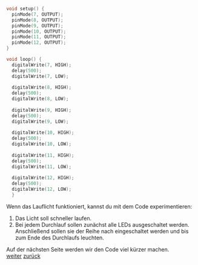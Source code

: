  <link rel="stylesheet" href="https://hi2272.github.io/StyleMD.css">


```c++
void setup() {
  pinMode(7, OUTPUT);
  pinMode(8, OUTPUT);
  pinMode(9, OUTPUT);
  pinMode(10, OUTPUT);
  pinMode(11, OUTPUT);
  pinMode(12, OUTPUT);
}

void loop() {
  digitalWrite(7, HIGH);
  delay(500);
  digitalWrite(7, LOW);
 
  digitalWrite(8, HIGH);
  delay(500);
  digitalWrite(8, LOW);
 
  digitalWrite(9, HIGH);
  delay(500);
  digitalWrite(9, LOW);
 
  digitalWrite(10, HIGH);
  delay(500);
  digitalWrite(10, LOW);
 
  digitalWrite(11, HIGH);
  delay(500);
  digitalWrite(11, LOW);
 
  digitalWrite(12, HIGH);
  delay(500);
  digitalWrite(12, LOW);
  }
```

Wenn das Lauflicht funktioniert, kannst du mit dem Code experimentieren:
1. Das Licht soll schneller laufen.
2. Bei jedem Durchlauf sollen zunächst alle LEDs ausgeschaltet werden. Anschließend sollen sie der Reihe nach eingeschaltet werden und bis zum Ende des Durchlaufs leuchten.

Auf der nächsten Seite werden wir den Code viel kürzer machen.  
[weiter](Arrays.html)
[zurück](index.html)